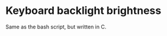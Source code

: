 Keyboard backlight brightness
=============================

Same as the bash script, but written in C.

